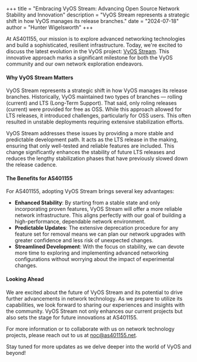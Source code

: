 +++
title = "Embracing VyOS Stream: Advancing Open Source Network Stability and Innovation"
description = "VyOS Stream represents a strategic shift in how VyOS manages its release branches."
date = "2024-07-18"
author = "Hunter Wigelsworth"
+++

At AS401155, our mission is to explore advanced networking technologies and build a sophisticated, resilient infrastructure. Today, we're excited to discuss the latest evolution in the VyOS project: [VyOS Stream](https://blog.vyos.io/introducing-vyos-stream). This innovative approach marks a significant milestone for both the VyOS community and our own network exploration endeavors.

#### Why VyOS Stream Matters

VyOS Stream represents a strategic shift in how VyOS manages its release branches. Historically, VyOS maintained two types of branches — rolling (current) and LTS (Long-Term Support). That said, only roling releases (current) were provided for free as OSS. While this approach allowed for LTS releases, it introduced challenges, particularly for OSS users. This often resulted in unstable deployments requiring extensive stabilization efforts.

VyOS Stream addresses these issues by providing a more stable and predictable development path. It acts as the LTS release in the making, ensuring that only well-tested and reliable features are included. This change significantly enhances the stability of future LTS releases and reduces the lengthy stabilization phases that have previously slowed down the release cadence.

#### The Benefits for AS401155

For AS401155, adopting VyOS Stream brings several key advantages:

+ **Enhanced Stability**: By starting from a stable state and only incorporating proven features, VyOS Stream will offer a more reliable network infrastructure. This aligns perfectly with our goal of building a high-performance, dependable network environment.
+ **Predictable Updates**: The extensive deprecation procedure for any feature set for removal means we can plan our network upgrades with greater confidence and less risk of unexpected changes.
+ **Streamlined Development**: With the focus on stability, we can devote more time to exploring and implementing advanced networking configurations without worrying about the impact of experimental changes.

#### Looking Ahead

We are excited about the future of VyOS Stream and its potential to drive further advancements in network technology. As we prepare to utilize its capabilities, we look forward to sharing our experiences and insights with the community. VyOS Stream not only enhances our current projects but also sets the stage for future innovations at AS401155.

For more information or to collaborate with us on network technology projects, please reach out to us at [noc@as401155.net](mailto:noc@as401155.net).

Stay tuned for more updates as we delve deeper into the world of VyOS and beyond!

